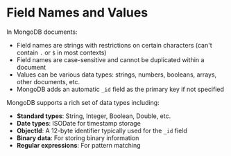 # Field Names and Values

In MongoDB documents:

- Field names are strings with restrictions on certain characters (can't contain `.` or `$` in most contexts)
- Field names are case-sensitive and cannot be duplicated within a document
- Values can be various data types: strings, numbers, booleans, arrays, other documents, etc.
- MongoDB adds an automatic `_id` field as the primary key if not specified

MongoDB supports a rich set of data types including:

- **Standard types**: String, Integer, Boolean, Double, etc.
- **Date types**: ISODate for timestamp storage
- **ObjectId**: A 12-byte identifier typically used for the `_id` field
- **Binary data**: For storing binary information
- **Regular expressions**: For pattern matching
